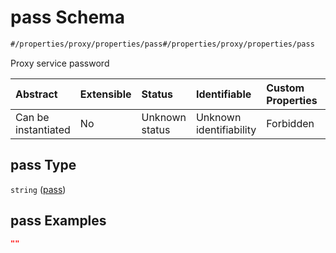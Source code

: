 # pass Schema

```txt
#/properties/proxy/properties/pass#/properties/proxy/properties/pass
```

Proxy service password

| Abstract            | Extensible | Status         | Identifiable            | Custom Properties | Additional Properties | Access Restrictions | Defined In                                                        |
| :------------------ | :--------- | :------------- | :---------------------- | :---------------- | :-------------------- | :------------------ | :---------------------------------------------------------------- |
| Can be instantiated | No         | Unknown status | Unknown identifiability | Forbidden         | Allowed               | none                | [values.schema.json\*](values.schema.json "open original schema") |

## pass Type

`string` ([pass](values-properties-proxy-properties-pass.md))

## pass Examples

```json
""
```
